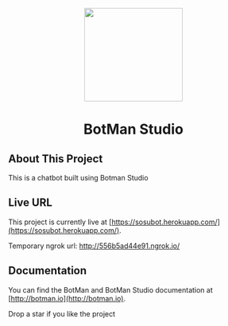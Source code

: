 <p align="center"><img height="188" width="198" src="https://botman.io/img/botman.png"></p>
<h1 align="center">BotMan Studio</h1>

## About This Project

This is a chatbot built using Botman Studio

## Live URL

This project is currently live at [https://sosubot.herokuapp.com/](https://sosubot.herokuapp.com/).

Temporary ngrok url: http://556b5ad44e91.ngrok.io/



## Documentation

You can find the BotMan and BotMan Studio documentation at [http://botman.io](http://botman.io).


Drop a star if you like the project
